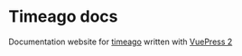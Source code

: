 # Timeago docs

Documentation website for [timeago](https://github.com/SerhiiCho/timeago) written with [VuePress 2](https://v2.vuepress.vuejs.org/)